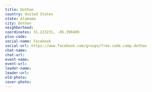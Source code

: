 ```yaml
---
title: Dothan
country: United States
state: Alabama
city: Dothan
neighborhood: 
coordinates: 31.223231, -85.390489
plus-code:
social-name: Facebook
social-url: https://www.facebook.com/groups/free.code.camp.dothan
chat-name:
chat-url:
event-name:
event-url:
leader-name:
leader-url:
old-photo: 
cover-photo:
---
```

